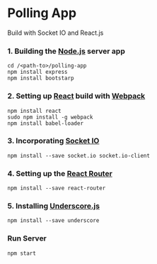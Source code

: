 # Polling App
Build with Socket IO and React.js
### 1. Building the [Node.js](https://developers.google.com/v8/) server app
```
cd /<path-to>/polling-app
npm install express
npm install bootstarp
```
### 2. Setting up [React](https://facebook.github.io/react/) build with [Webpack](https://webpack.github.io/)
```
npm install react
sudo npm install -g webpack
npm install babel-loader
```
### 3. Incorporating [Socket IO](https://github.com/socketio/socket.io)
```
npm install --save socket.io socket.io-client
```
### 4. Setting up the [React Router](https://github.com/rackt/react-router)
```
npm install --save react-router
```
### 5. Installing [Underscore.js](http://underscorejs.org/)
```
npm install --save underscore
```
### Run Server
```
npm start
```

